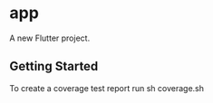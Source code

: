 # app

A new Flutter project.

## Getting Started

To create a coverage test report run sh coverage.sh
